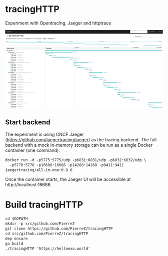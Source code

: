 # tracingHTTP
Experiment with Opentracing, Jaeger and httptrace

![alt text](https://github.com/PierreZ/tracingHTTP/raw/master/screenshot.png "Logo Title Text 1")


## Start backend

The experiment is using CNCF Jaeger (https://github.com/jaegertracing/jaeger) as the tracing backend.
The full backend with a mock in-memory storage can be run as a single Docker container (one command):

```
docker run -d -p5775:5775/udp -p6831:6831/udp -p6832:6832/udp \
  -p5778:5778 -p16686:16686 -p14268:14268 -p9411:9411 jaegertracing/all-in-one:0.8.0
```

Once the container starts, the Jaeger UI will be accessible at http://localhost:16686.

# Build tracingHTTP

```
cd $GOPATH
mkdir -p src/github.com/PierreZ
git clone https://github.com/PierreZ/tracingHTTP
cd src/github.com/PierreZ/tracingHTTP
dep ensure
go build
./tracingHTTP 'https://helloexo.world'
```

